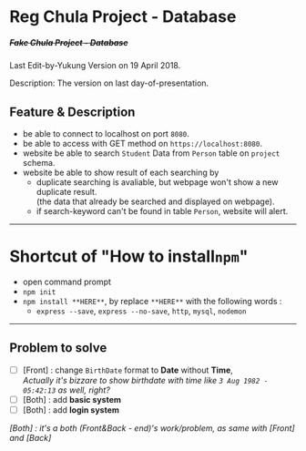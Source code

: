 # Reg Chula Project - Database
##### ~~Fake Chula Project - Database~~ #####
 
 
Last Edit-by-Yukung Version on 19 April 2018.
 
Description: The version on last day-of-presentation.

## Feature & Description
 * be able to connect to localhost on port `8080`.
 * be able to access with GET method on `https://localhost:8080`.
 * website be able to search `Student` Data from `Person` table on `project` schema.
 * website be able to show result of each searching by
    * duplicate searching is avaliable, but webpage won't show a new duplicate result.<br>
    (the data that already be searched and displayed on webpage).
    * if search-keyword can't be found in table `Person`, website will alert.
 
 
 
----
 
 
# Shortcut of "How to install`npm`"

 * open command prompt
 * `npm init`
 * `npm install **HERE**`, by replace `**HERE**` with the following words :
    * `express --save`, `express --no-save`, `http`, `mysql`, `nodemon`  
 
----
 
## Problem to solve
 - [ ] [Front] : change `BirthDate` format to **Date** without **Time**,<br>
 *Actually it's bizzare to show birthdate with time like `3 Aug 1982 - 05:42:13` as well, right?*
 - [ ] [Both] : add **basic system**
 - [ ] [Both] : add **login system**

*[Both] : it's a both (Front&Back - end)'s work/problem, as same with [Front] and [Back]*
